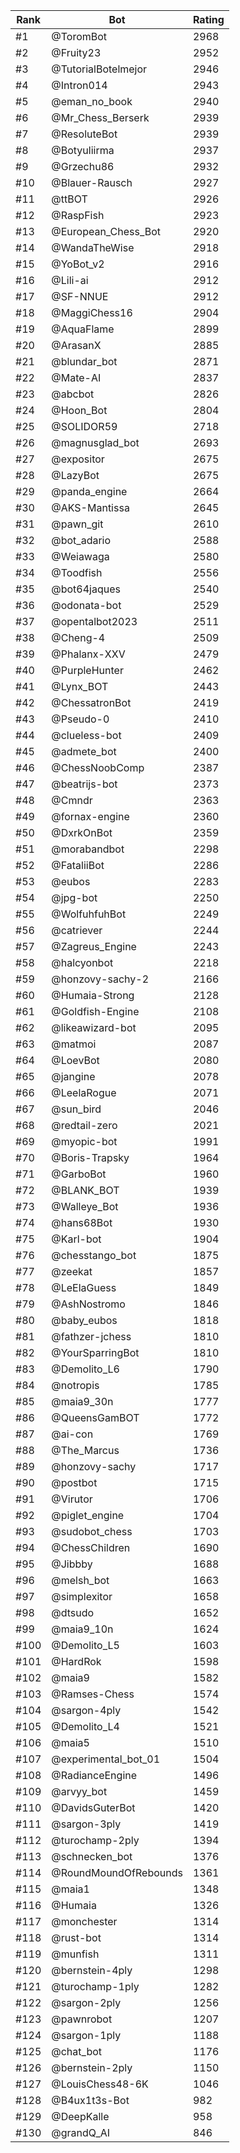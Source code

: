 Rank|Bot|Rating
---|---|---
#1|@ToromBot|2968
#2|@Fruity23|2952
#3|@TutorialBotelmejor|2946
#4|@Intron014|2943
#5|@eman_no_book|2940
#6|@Mr_Chess_Berserk|2939
#7|@ResoluteBot|2939
#8|@Botyuliirma|2937
#9|@Grzechu86|2932
#10|@Blauer-Rausch|2927
#11|@ttBOT|2926
#12|@RaspFish|2923
#13|@European_Chess_Bot|2920
#14|@WandaTheWise|2918
#15|@YoBot_v2|2916
#16|@Lili-ai|2912
#17|@SF-NNUE|2912
#18|@MaggiChess16|2904
#19|@AquaFlame|2899
#20|@ArasanX|2885
#21|@blundar_bot|2871
#22|@Mate-AI|2837
#23|@abcbot|2826
#24|@Hoon_Bot|2804
#25|@SOLIDOR59|2718
#26|@magnusglad_bot|2693
#27|@expositor|2675
#28|@LazyBot|2675
#29|@panda_engine|2664
#30|@AKS-Mantissa|2645
#31|@pawn_git|2610
#32|@bot_adario|2588
#33|@Weiawaga|2580
#34|@Toodfish|2556
#35|@bot64jaques|2540
#36|@odonata-bot|2529
#37|@opentalbot2023|2511
#38|@Cheng-4|2509
#39|@Phalanx-XXV|2479
#40|@PurpleHunter|2462
#41|@Lynx_BOT|2443
#42|@ChessatronBot|2419
#43|@Pseudo-0|2410
#44|@clueless-bot|2409
#45|@admete_bot|2400
#46|@ChessNoobComp|2387
#47|@beatrijs-bot|2373
#48|@Cmndr|2363
#49|@fornax-engine|2360
#50|@DxrkOnBot|2359
#51|@morabandbot|2298
#52|@FataliiBot|2286
#53|@eubos|2283
#54|@jpg-bot|2250
#55|@WolfuhfuhBot|2249
#56|@catriever|2244
#57|@Zagreus_Engine|2243
#58|@halcyonbot|2218
#59|@honzovy-sachy-2|2166
#60|@Humaia-Strong|2128
#61|@Goldfish-Engine|2108
#62|@likeawizard-bot|2095
#63|@matmoi|2087
#64|@LoevBot|2080
#65|@jangine|2078
#66|@LeelaRogue|2071
#67|@sun_bird|2046
#68|@redtail-zero|2021
#69|@myopic-bot|1991
#70|@Boris-Trapsky|1964
#71|@GarboBot|1960
#72|@BLANK_BOT|1939
#73|@Walleye_Bot|1936
#74|@hans68Bot|1930
#75|@Karl-bot|1904
#76|@chesstango_bot|1875
#77|@zeekat|1857
#78|@LeElaGuess|1849
#79|@AshNostromo|1846
#80|@baby_eubos|1818
#81|@fathzer-jchess|1810
#82|@YourSparringBot|1810
#83|@Demolito_L6|1790
#84|@notropis|1785
#85|@maia9_30n|1777
#86|@QueensGamBOT|1772
#87|@ai-con|1769
#88|@The_Marcus|1736
#89|@honzovy-sachy|1717
#90|@postbot|1715
#91|@Virutor|1706
#92|@piglet_engine|1704
#93|@sudobot_chess|1703
#94|@ChessChildren|1690
#95|@Jibbby|1688
#96|@melsh_bot|1663
#97|@simplexitor|1658
#98|@dtsudo|1652
#99|@maia9_10n|1624
#100|@Demolito_L5|1603
#101|@HardRok|1598
#102|@maia9|1582
#103|@Ramses-Chess|1574
#104|@sargon-4ply|1542
#105|@Demolito_L4|1521
#106|@maia5|1510
#107|@experimental_bot_01|1504
#108|@RadianceEngine|1496
#109|@arvyy_bot|1459
#110|@DavidsGuterBot|1420
#111|@sargon-3ply|1419
#112|@turochamp-2ply|1394
#113|@schnecken_bot|1376
#114|@RoundMoundOfRebounds|1361
#115|@maia1|1348
#116|@Humaia|1326
#117|@monchester|1314
#118|@rust-bot|1314
#119|@munfish|1311
#120|@bernstein-4ply|1298
#121|@turochamp-1ply|1282
#122|@sargon-2ply|1256
#123|@pawnrobot|1207
#124|@sargon-1ply|1188
#125|@chat_bot|1176
#126|@bernstein-2ply|1150
#127|@LouisChess48-6K|1046
#128|@B4ux1t3s-Bot|982
#129|@DeepKalle|958
#130|@grandQ_AI|846
